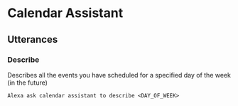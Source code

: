 # Calendar Assistant

## Utterances

### Describe

Describes all the events you have scheduled for a specified day of the week (in the future)

```
Alexa ask calendar assistant to describe <DAY_OF_WEEK>
```